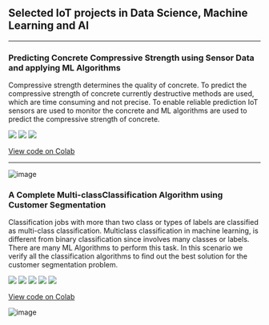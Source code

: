 ## Selected IoT projects in Data Science, Machine Learning and AI

---

### Predicting Concrete Compressive Strength using Sensor Data and applying ML Algorithms

Compressive strength determines the quality of concrete. To predict the compressive strength of concrete currently destructive methods are used, which are time consuming and not precise. To enable reliable prediction IoT sensors are used to monitor the concrete and ML algorithms are used to predict the compressive strength of concrete.

[![](https://img.shields.io/badge/python-3670A0?style=for-the-badge&logo=python&logoColor=ffdd54)](#) [![](https://img.shields.io/badge/Colab-F9AB00?style=for-the-badge&logo=googlecolab&color=525252)](#) [![](https://img.shields.io/badge/scikit--learn-%23F7931E.svg?style=for-the-badge&logo=scikit-learn&logoColor=white)](#)

[View code on Colab](https://colab.research.google.com/drive/1bYpsHv6ZDv89vJAqbPVYPdBf1iXHvhM9#scrollTo=PR6hoH61tFNg)

---
![image](https://user-images.githubusercontent.com/40976530/235100518-a23faa17-7551-4382-8a94-0cd3430a60ff.png)

### A Complete Multi-classClassification Algorithm using Customer Segmentation

Classification jobs with more than two class or types of labels are classified as multi-class classification. Multiclass classification in machine learning, is different from binary classification since involves many classes or labels. There are many ML Algorithms to perform this task. In this scenario we verify all the classification algorithms to find out the best solution for the customer segmentation problem.

[![](https://img.shields.io/badge/python-3670A0?style=for-the-badge&logo=python&logoColor=ffdd54)](#) [![](https://img.shields.io/badge/Colab-F9AB00?style=for-the-badge&logo=googlecolab&color=525252)](#) [![](https://img.shields.io/badge/scikit--learn-%23F7931E.svg?style=for-the-badge&logo=scikit-learn&logoColor=white)](#) [![](https://img.shields.io/badge/pandas-%23150458.svg?style=for-the-badge&logo=pandas&logoColor=white)](#)  [![](https://img.shields.io/badge/Matplotlib-%23ffffff.svg?style=for-the-badge&logo=Matplotlib&logoColor=black)](#)

[View code on Colab](https://colab.research.google.com/drive/1W8dy3bIdIS8BbWfsMM9NtPln7kU8j3zq#scrollTo=WBO43Oi4Kgw9)

![image](https://user-images.githubusercontent.com/40976530/235100518-a23faa17-7551-4382-8a94-0cd3430a60ff.png)
